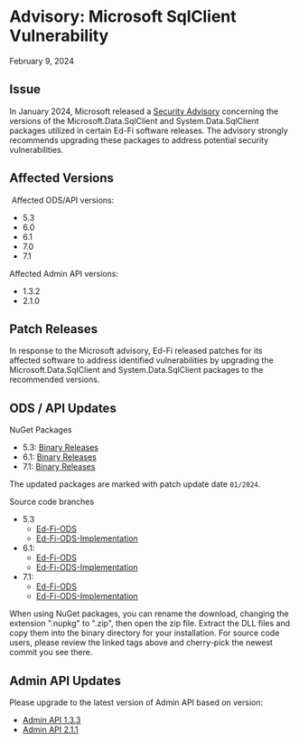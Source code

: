 # Advisory: Microsoft SqlClient Vulnerability

February 9, 2024

## Issue

In January 2024, Microsoft released a [Security
Advisory](https://github.com/dotnet/announcements/issues/292) concerning the
versions of the Microsoft.Data.SqlClient and System.Data.SqlClient packages
utilized in certain Ed-Fi software releases. The advisory strongly recommends
upgrading these packages to address potential security vulnerabilities.

## Affected Versions

 Affected ODS/API versions:

* 5.3
* 6.0
* 6.1
* 7.0
* 7.1

Affected Admin API versions:

* 1.3.2
* 2.1.0

## Patch Releases

In response to the Microsoft advisory, Ed-Fi released patches for its affected
software to address identified vulnerabilities by upgrading the
Microsoft.Data.SqlClient and System.Data.SqlClient packages to the recommended
versions.

## ODS / API Updates

NuGet Packages

* 5.3: [Binary Releases](https://edfi.atlassian.net/wiki/display/ODSAPIS3V53/Binary+Releases)
* 6.1: [Binary Releases](https://edfi.atlassian.net/wiki/display/ODSAPIS3V61/Binary+Releases)
* 7.1: [Binary Releases](https://edfi.atlassian.net/wiki/display/ODSAPIS3V71/Binary+Releases)

The updated packages are marked with patch update date `01/2024`.

Source code branches

* 5.3
  * [Ed-Fi-ODS](https://github.com/Ed-Fi-Alliance-OSS/Ed-Fi-ODS/tree/v5.3-patch5)
  * [Ed-Fi-ODS-Implementation](https://github.com/Ed-Fi-Alliance-OSS/Ed-Fi-ODS-Implementation/tree/v5.3-patch5)
* 6.1:
  * [Ed-Fi-ODS](https://github.com/Ed-Fi-Alliance-OSS/Ed-Fi-ODS/tree/v6.1-patch3)
  * [Ed-Fi-ODS-Implementation](https://github.com/Ed-Fi-Alliance-OSS/Ed-Fi-ODS-Implementation/tree/v6.1-patch3)
* 7.1:
  * [Ed-Fi-ODS](https://github.com/Ed-Fi-Alliance-OSS/Ed-Fi-ODS/tree/v7.1-patch1)
  * [Ed-Fi-ODS-Implementation](https://github.com/Ed-Fi-Alliance-OSS/Ed-Fi-ODS-Implementation/tree/v7.1-patch1)

When using NuGet packages, you can rename the download, changing the extension
".nupkg" to ".zip", then open the zip file. Extract the DLL files and copy them
into the binary directory for your installation. For source code users, please
review the linked tags above and cherry-pick the newest commit you see there.

## Admin API Updates

Please upgrade to the latest version of Admin API based on version:

* [Admin API 1.3.3](https://edfi.atlassian.net/wiki/spaces/ADMINAPI/pages/21300811/Admin+API+1.x+for+ODS+API+5.4-6.2)
* [Admin API 2.1.1](https://edfi.atlassian.net/wiki/spaces/ADMINAPI/pages/21301219/Admin+API+2.x+for+ODS+API+7)
